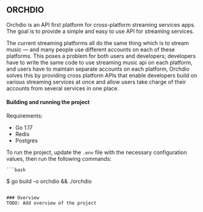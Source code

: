 ## ORCHDIO

Orchdio is an API first platform for cross-platform streaming services apps. The goal is to provide a simple and easy to use API for streaming services.

The current streaming platforms all do the same thing which is to stream music — and many people use different accounts on each of these platforms. This poses
a problem for both users and developers; developers have to write the same code to use streaming music api on each platform, and users have to maintain separate accounts on each platform, Orchdio solves this by providing cross
platform APIs that enable developers build on various streaming services at once and allow users take charge of their accounts from several services
in one place.


#### Building and running the project

Requirements:
 - Go 1.17
 - Redis
 - Postgres

To run the project, update the `.env` file with the necessary configuration values, then run the following commands:
    
    ```bash
 $ go build -o orchdio && ./orchdio
   ```

### Overview
TODO: Add overview of the project
